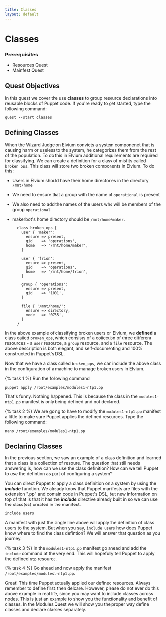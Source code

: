 ```yaml
---
title: Classes
layout: default
---
```


# Classes

### Prerequisites

- Resources Quest
- Mainfest Quest

## Quest Objectives

In this quest we cover the use **classes** to group resource declarations into reusable blocks of Puppet code. If you're ready to get started, type the following command:

    quest --start classes

## Defining Classes

When the Wizard Judge on Elvium convicts a system componenet that is causing harm or useless to the system, he categorizes them from the rest of the population. To do this in Elvium additional requirements are required for classifying. We can create a definition for a class of misfits called `broken_ops`. This class will store two broken components in Elvium. To do this:

* Users in Elvium should have their home directories in the directory `/mnt/home`
* We need to ensure that a group with the name of `operational` is present
* We also need to add the names of the users who will be members of the group `operational`
* makerbot's home directory should be `/mnt/home/maker`. 

		class broken_ops {
		  user { 'maker':
		    ensure => present,
		    gid    => 'operations',
		    home   => '/mnt/home/maker',	
          }
    
          user { 'frion':
		    ensure => present,
		    gid    => 'operations',
		    home   => '/mnt/home/frion',	
          }
        
          group { 'operations':
            ensure => present,
            gid    => '1001',
          }
    
          file { '/mnt/home/':
            ensure => directory,
            mode   => '0755',
          }
        }  

In the above example of classifying broken users on Elvium, we **defined** a class called `broken_ops`, which consists of a collection of three different resources - a `user` resource, a `group` resource, and a `file` resource. The above description is both elegant, and self-documenting and 100% constructed in Puppet's DSL.

Now that we have a class called `broken_ops`, we can include the above class in the configuration of a machine to manage broken users in Elvium.

{% task 1 %}
Run the following command

	puppet apply /root/examples/modules1-ntp1.pp

That's funny. Nothing happened. This is because the class in the `modules1-ntp1.pp` manifest is only being defined and not declared.

{% task 2 %}
We are going to have to modify the `modules1-ntp1.pp` manifest a little to make sure Puppet applies the defined resources. Type the following command:

	nano /root/examples/modules1-ntp1.pp


## Declaring Classes

In the previous section, we saw an example of a class definition and learned that a class is a collection of resoure. The question that still needs answering is, how can we use the class definition? How can we tell Puppet to _use_ the defintion as part of configuring a system?

You can direct Puppet to apply a class definition on a system by using the __*include*__ function. We already know that Puppet manifests are files with the extension ".pp" and contain code in Puppet's DSL, but new information on top of that is that it has the __*include*__ directive already built in so we can use the class(es) created in the manifest.

	include users
    
A manifest with just the single line above will apply the definition of class users to the system. But when you say, `include users` how does Puppet know where to find the class defintion? We will answer that question as you journey.

{% task 3 %}
In the `modules1-ntp1.pp` manifest go ahead and add the `include` command at the very end. This will hopefully tell Puppet to apply the defined `ntp` resource.

{% task 4 %}
Go ahead and now apply the manifest `/root/examples/modules1-ntp1.pp`.

Great! This time Puppet actually applied our defined resources. Always remember to define first, then delcare. However, please do not ever do this above example in real life, since you may want to include classes across nodes. This is just an example to show you the functionality and benefit of classes. In the Modules Quest we will show you the proper way define classes and declare classes separately.

